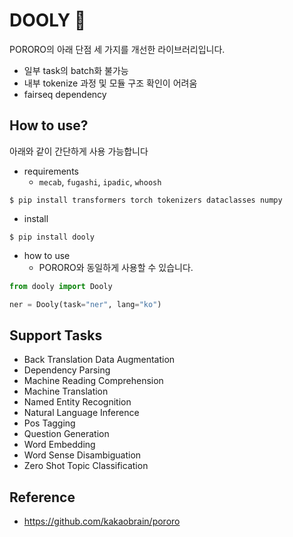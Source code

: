 # DOOLY 🦕
PORORO의 아래 단점 세 가지를 개선한 라이브러리입니다.
- 일부 task의 batch화 불가능
- 내부 tokenize 과정 및 모듈 구조 확인이 어려움
- fairseq dependency


## How to use?
아래와 같이 간단하게 사용 가능합니다

- requirements
    - `mecab`, `fugashi`, `ipadic`, `whoosh`
```
$ pip install transformers torch tokenizers dataclasses numpy
```

- install

```
$ pip install dooly
```

- how to use
    - PORORO와 동일하게 사용할 수 있습니다.
```python
from dooly import Dooly

ner = Dooly(task="ner", lang="ko")
```

## Support Tasks
- Back Translation Data Augmentation
- Dependency Parsing
- Machine Reading Comprehension
- Machine Translation
- Named Entity Recognition
- Natural Language Inference
- Pos Tagging
- Question Generation
- Word Embedding
- Word Sense Disambiguation
- Zero Shot Topic Classification



## Reference
- https://github.com/kakaobrain/pororo
